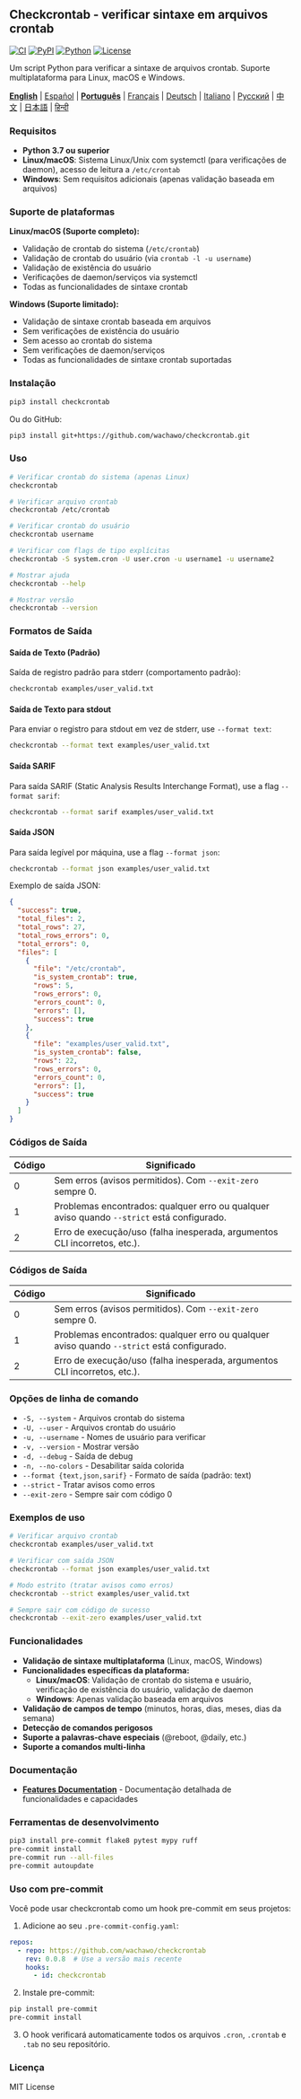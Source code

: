 ## Checkcrontab - verificar sintaxe em arquivos crontab

[![CI](https://github.com/wachawo/checkcrontab/actions/workflows/ci.yml/badge.svg)](https://github.com/wachawo/checkcrontab/actions/workflows/ci.yml)
[![PyPI](https://img.shields.io/pypi/v/checkcrontab.svg)](https://pypi.org/project/checkcrontab/)
[![Python](https://img.shields.io/pypi/pyversions/checkcrontab.svg)](https://pypi.org/project/checkcrontab/)
[![License](https://img.shields.io/badge/license-MIT-blue.svg)](https://github.com/wachawo/checkcrontab/blob/main/LICENSE)

Um script Python para verificar a sintaxe de arquivos crontab. Suporte multiplataforma para Linux, macOS e Windows.

**[English](https://github.com/wachawo/checkcrontab/blob/main/README.md)** | [Español](https://github.com/wachawo/checkcrontab/blob/main/docs/README_ES.md) | **[Português](https://github.com/wachawo/checkcrontab/blob/main/docs/README_PT.md)** | [Français](https://github.com/wachawo/checkcrontab/blob/main/docs/README_FR.md) | [Deutsch](https://github.com/wachawo/checkcrontab/blob/main/docs/README_DE.md) | [Italiano](https://github.com/wachawo/checkcrontab/blob/main/docs/README_IT.md) | [Русский](https://github.com/wachawo/checkcrontab/blob/main/docs/README_RU.md) | [中文](https://github.com/wachawo/checkcrontab/blob/main/docs/README_ZH.md) | [日本語](https://github.com/wachawo/checkcrontab/blob/main/docs/README_JA.md) | [हिन्दी](https://github.com/wachawo/checkcrontab/blob/main/docs/README_HI.md)

### Requisitos

- **Python 3.7 ou superior**
- **Linux/macOS**: Sistema Linux/Unix com systemctl (para verificações de daemon), acesso de leitura a `/etc/crontab`
- **Windows**: Sem requisitos adicionais (apenas validação baseada em arquivos)

### Suporte de plataformas

**Linux/macOS (Suporte completo):**
- Validação de crontab do sistema (`/etc/crontab`)
- Validação de crontab do usuário (via `crontab -l -u username`)
- Validação de existência do usuário
- Verificações de daemon/serviços via systemctl
- Todas as funcionalidades de sintaxe crontab

**Windows (Suporte limitado):**
- Validação de sintaxe crontab baseada em arquivos
- Sem verificações de existência do usuário
- Sem acesso ao crontab do sistema
- Sem verificações de daemon/serviços
- Todas as funcionalidades de sintaxe crontab suportadas

### Instalação

```bash
pip3 install checkcrontab
```

Ou do GitHub:

```bash
pip3 install git+https://github.com/wachawo/checkcrontab.git
```

### Uso

```bash
# Verificar crontab do sistema (apenas Linux)
checkcrontab

# Verificar arquivo crontab
checkcrontab /etc/crontab

# Verificar crontab do usuário
checkcrontab username

# Verificar com flags de tipo explícitas
checkcrontab -S system.cron -U user.cron -u username1 -u username2

# Mostrar ajuda
checkcrontab --help

# Mostrar versão
checkcrontab --version
```

### Formatos de Saída

#### Saída de Texto (Padrão)
Saída de registro padrão para stderr (comportamento padrão):

```bash
checkcrontab examples/user_valid.txt
```

#### Saída de Texto para stdout
Para enviar o registro para stdout em vez de stderr, use `--format text`:

```bash
checkcrontab --format text examples/user_valid.txt
```

#### Saída SARIF
Para saída SARIF (Static Analysis Results Interchange Format), use a flag `--format sarif`:

```bash
checkcrontab --format sarif examples/user_valid.txt
```

#### Saída JSON
Para saída legível por máquina, use a flag `--format json`:

```bash
checkcrontab --format json examples/user_valid.txt
```

Exemplo de saída JSON:

```json
{
  "success": true,
  "total_files": 2,
  "total_rows": 27,
  "total_rows_errors": 0,
  "total_errors": 0,
  "files": [
    {
      "file": "/etc/crontab",
      "is_system_crontab": true,
      "rows": 5,
      "rows_errors": 0,
      "errors_count": 0,
      "errors": [],
      "success": true
    },
    {
      "file": "examples/user_valid.txt",
      "is_system_crontab": false,
      "rows": 22,
      "rows_errors": 0,
      "errors_count": 0,
      "errors": [],
      "success": true
    }
  ]
}
```



### Códigos de Saída

| Código | Significado |
|--------|-------------|
| 0      | Sem erros (avisos permitidos). Com `--exit-zero` sempre 0. |
| 1      | Problemas encontrados: qualquer erro ou qualquer aviso quando `--strict` está configurado. |
| 2      | Erro de execução/uso (falha inesperada, argumentos CLI incorretos, etc.). |



### Códigos de Saída

| Código | Significado |
|--------|-------------|
| 0      | Sem erros (avisos permitidos). Com `--exit-zero` sempre 0. |
| 1      | Problemas encontrados: qualquer erro ou qualquer aviso quando `--strict` está configurado. |
| 2      | Erro de execução/uso (falha inesperada, argumentos CLI incorretos, etc.). |

### Opções de linha de comando

- `-S, --system` - Arquivos crontab do sistema
- `-U, --user` - Arquivos crontab do usuário
- `-u, --username` - Nomes de usuário para verificar
- `-v, --version` - Mostrar versão
- `-d, --debug` - Saída de debug
- `-n, --no-colors` - Desabilitar saída colorida
- `--format {text,json,sarif}` - Formato de saída (padrão: text)
- `--strict` - Tratar avisos como erros
- `--exit-zero` - Sempre sair com código 0

### Exemplos de uso

```bash
# Verificar arquivo crontab
checkcrontab examples/user_valid.txt

# Verificar com saída JSON
checkcrontab --format json examples/user_valid.txt

# Modo estrito (tratar avisos como erros)
checkcrontab --strict examples/user_valid.txt

# Sempre sair com código de sucesso
checkcrontab --exit-zero examples/user_valid.txt
```

### Funcionalidades

- **Validação de sintaxe multiplataforma** (Linux, macOS, Windows)
- **Funcionalidades específicas da plataforma:**
  - **Linux/macOS**: Validação de crontab do sistema e usuário, verificação de existência do usuário, validação de daemon
  - **Windows**: Apenas validação baseada em arquivos
- **Validação de campos de tempo** (minutos, horas, dias, meses, dias da semana)
- **Detecção de comandos perigosos**
- **Suporte a palavras-chave especiais** (@reboot, @daily, etc.)
- **Suporte a comandos multi-linha**

### Documentação

- **[Features Documentation](https://github.com/wachawo/checkcrontab/blob/main/docs/FEATURES.md)** - Documentação detalhada de funcionalidades e capacidades

### Ferramentas de desenvolvimento

```bash
pip3 install pre-commit flake8 pytest mypy ruff
pre-commit install
pre-commit run --all-files
pre-commit autoupdate
```

### Uso com pre-commit

Você pode usar checkcrontab como um hook pre-commit em seus projetos:

1. Adicione ao seu `.pre-commit-config.yaml`:

```yaml
repos:
  - repo: https://github.com/wachawo/checkcrontab
    rev: 0.0.8  # Use a versão mais recente
    hooks:
      - id: checkcrontab
```

2. Instale pre-commit:

```bash
pip install pre-commit
pre-commit install
```

3. O hook verificará automaticamente todos os arquivos `.cron`, `.crontab` e `.tab` no seu repositório.

### Licença

MIT License
